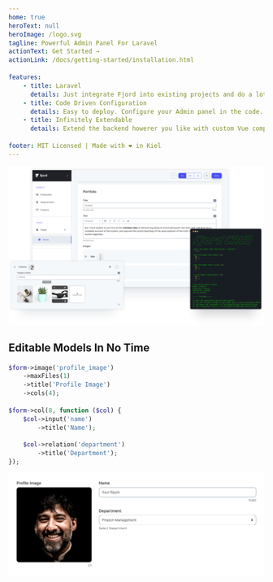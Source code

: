 ```yaml
---
home: true
heroText: null
heroImage: /logo.svg
tagline: Powerful Admin Panel For Laravel
actionText: Get Started →
actionLink: /docs/getting-started/installation.html

features:
    - title: Laravel
      details: Just integrate Fjord into existing projects and do a lot with little learning using your knowledge about Laravel standards.
    - title: Code Driven Configuration
      details: Easy to deploy. Configure your Admin panel in the code.
    - title: Infinitely Extendable
      details: Extend the backend howerer you like with custom Vue components and packages.

footer: MIT Licensed | Made with ❤️ in Kiel
---
```


![Fjord Interface](./fjord_preview.png 'Fjord Interface')

## Editable Models In No Time

```php
$form->image('profile_image')
    ->maxFiles(1)
    ->title('Profile Image')
    ->cols(4);

$form->col(8, function ($col) {
    $col->input('name')
        ->title('Name');

    $col->relation('department')
        ->title('Department');
});
```

![Fjord Interface](./example_form.png 'Fjord Interface')
